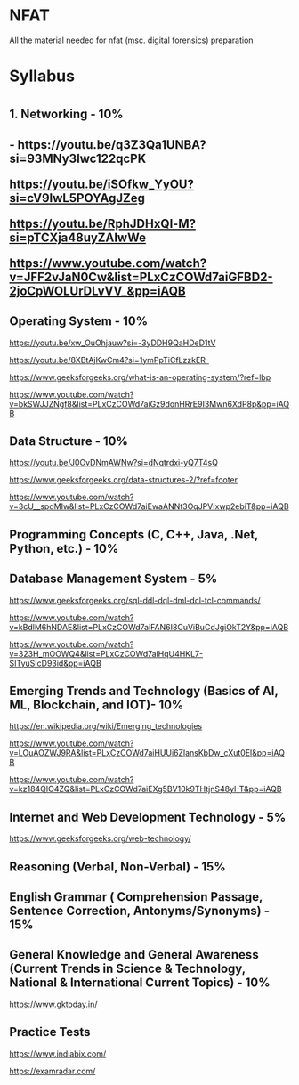 # NFAT
All the material needed for nfat (msc. digital forensics) preparation

<h1>Syllabus<h1>

<h2>1. Networking - 10%<h2>
-
https://youtu.be/q3Z3Qa1UNBA?si=93MNy3Iwc122qcPK

https://youtu.be/iSOfkw_YyOU?si=cV9IwL5POYAgJZeg

https://youtu.be/RphJDHxQl-M?si=pTCXja48uyZAIwWe

https://www.youtube.com/watch?v=JFF2vJaN0Cw&list=PLxCzCOWd7aiGFBD2-2joCpWOLUrDLvVV_&pp=iAQB


**Operating System - 10%**
-
https://youtu.be/xw_OuOhjauw?si=-3yDDH9QaHDeD1tV

https://youtu.be/8XBtAjKwCm4?si=1ymPpTiCfLzzkER-

https://www.geeksforgeeks.org/what-is-an-operating-system/?ref=lbp

https://www.youtube.com/watch?v=bkSWJJZNgf8&list=PLxCzCOWd7aiGz9donHRrE9I3Mwn6XdP8p&pp=iAQB


**Data Structure - 10%**
-
https://youtu.be/J0OvDNmAWNw?si=dNqtrdxi-yQ7T4sQ

https://www.geeksforgeeks.org/data-structures-2/?ref=footer

https://www.youtube.com/watch?v=3cU__spdMIw&list=PLxCzCOWd7aiEwaANNt3OqJPVIxwp2ebiT&pp=iAQB


**Programming Concepts (C, C++, Java, .Net, Python, etc.) - 10%**
-


**Database Management System - 5%**
-
https://www.geeksforgeeks.org/sql-ddl-dql-dml-dcl-tcl-commands/

https://www.youtube.com/watch?v=kBdlM6hNDAE&list=PLxCzCOWd7aiFAN6I8CuViBuCdJgiOkT2Y&pp=iAQB

https://www.youtube.com/watch?v=323H_mOOWQ4&list=PLxCzCOWd7aiHqU4HKL7-SITyuSIcD93id&pp=iAQB


**Emerging Trends and Technology (Basics of AI, ML, Blockchain, and IOT)- 10%**
-
https://en.wikipedia.org/wiki/Emerging_technologies

https://www.youtube.com/watch?v=LOuAOZWJ9RA&list=PLxCzCOWd7aiHUUi6ZlansKbDw_cXut0El&pp=iAQB

https://www.youtube.com/watch?v=kz184QIO4ZQ&list=PLxCzCOWd7aiEXg5BV10k9THtjnS48yI-T&pp=iAQB


**Internet and Web Development Technology - 5%**
-
https://www.geeksforgeeks.org/web-technology/


**Reasoning (Verbal, Non-Verbal) - 15%**
-


**English Grammar ( Comprehension Passage, Sentence Correction, Antonyms/Synonyms) - 15%**
-


**General Knowledge and General Awareness (Current Trends in Science & Technology, National & International Current Topics) - 10%**
-
https://www.gktoday.in/

**Practice Tests**
-
https://www.indiabix.com/

https://examradar.com/


